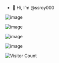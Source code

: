 - 👋 Hi, I’m @ssroy000
  


<!---
ssroy000/ssroy000 is a ✨ special ✨ repository because its `README.md` (this file) appears on your GitHub profile.
You can click the Preview link to take a look at your changes.
--->
![image](https://github.com/ssroy000/ssroy000/assets/161429550/fc647c27-4788-4303-8f47-93023cefdb71)

![image](https://github.com/ssroy000/ssroy000/assets/161429550/7803a854-b9a3-4e05-9083-2292b97ffec7)

![image](https://github.com/ssroy000/ssroy000/assets/161429550/84f47455-4da0-4ef0-8ffd-a45b5607c4d5)

![image](https://github.com/ssroy000/ssroy000/assets/161429550/ba84b235-74b6-44d6-81ea-0636ee895665)

![Visitor Count](https://visitor-badge.glitch.me/badge?page_id=ssroy000.ssroy000)


